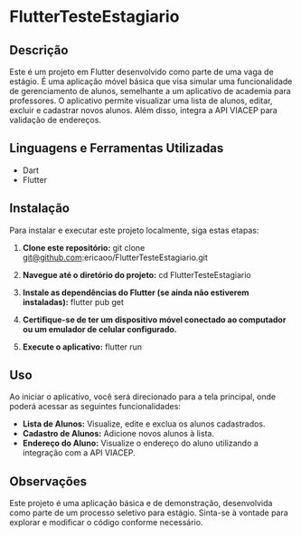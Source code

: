 # FlutterTesteEstagiario

## Descrição
Este é um projeto em Flutter desenvolvido como parte de uma vaga de estágio. É uma aplicação móvel básica que visa simular uma funcionalidade de gerenciamento de alunos, semelhante a um aplicativo de academia para professores. O aplicativo permite visualizar uma lista de alunos, editar, excluir e cadastrar novos alunos. Além disso, integra a API VIACEP para validação de endereços.

## Linguagens e Ferramentas Utilizadas
- Dart
- Flutter

## Instalação
Para instalar e executar este projeto localmente, siga estas etapas:

1. **Clone este repositório:**
git clone git@github.com:ericaoo/FlutterTesteEstagiario.git

2. **Navegue até o diretório do projeto:**
cd FlutterTesteEstagiario

3. **Instale as dependências do Flutter (se ainda não estiverem instaladas):**
flutter pub get

4. **Certifique-se de ter um dispositivo móvel conectado ao computador ou um emulador de celular configurado.**

5. **Execute o aplicativo:**
flutter run

## Uso
Ao iniciar o aplicativo, você será direcionado para a tela principal, onde poderá acessar as seguintes funcionalidades:

- **Lista de Alunos:** Visualize, edite e exclua os alunos cadastrados.
- **Cadastro de Alunos:** Adicione novos alunos à lista.
- **Endereço do Aluno:** Visualize o endereço do aluno utilizando a integração com a API VIACEP.

## Observações
Este projeto é uma aplicação básica e de demonstração, desenvolvida como parte de um processo seletivo para estágio. Sinta-se à vontade para explorar e modificar o código conforme necessário.
